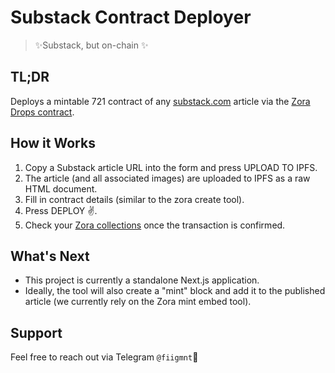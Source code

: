 # Substack Contract Deployer

> ✨Substack, but on-chain ✨

## TL;DR

Deploys a mintable 721 contract of any [substack.com](https://substack.com) article via the [Zora Drops contract](https://github.com/ourzora/zora-drops-contracts).

## How it Works

1. Copy a Substack article URL into the form and press UPLOAD TO IPFS.
2. The article (and all associated images) are uploaded to IPFS as a raw HTML document.
3. Fill in contract details (similar to the zora create tool).
4. Press DEPLOY ✌️.
5. Check your [Zora collections](https://zora.co/collections) once the transaction is confirmed.

## What's Next

- This project is currently a standalone Next.js application.
- Ideally, the tool will also create a "mint" block and add it to the published article (we currently rely on the Zora mint embed tool).

## Support

Feel free to reach out via Telegram `@fiigmnt`🖤
